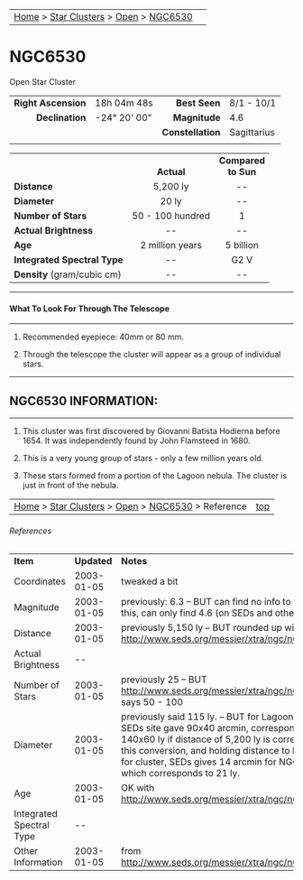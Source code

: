 <script src="/js/whatsup.js"></script>
<script type="text/javascript">
	var objectName ="NGC 6530"
	var objectDesc ="Open Star Cluster"
	var objectImage="other"
</script>

|    |    |
|:---|---:|
|[Home](/notes/#object-notes) > [Star Clusters](/notes/#star-clusters) > [Open](../!open-cluster-info) > [NGC6530](#ngc6530)| <div id=whatsup></div> |

# NGC6530
Open Star Cluster
	
|   |   |   |   |
|--:|:--|--:|:--|
|**Right Ascension**|18h 04m 48s|**Best Seen**|8/1 - 10/1|
|**Declination**|-24&deg; 20' 00"|**Magnitude**|4.6|
|   |   |**Constellation**|Sagittarius|
|   |   |   |   |

|   |   |   |
|---|:---:|:---:|
|   | <br/>**Actual**| **Compared<br/>to Sun** |
|**Distance** | 5,200 ly | -- |
|**Diameter** | 20 ly | -- |
|**Number of Stars**| 50 - 100 hundred | 1 |
|**Actual Brightness**| -- | -- |
|**Age** | 2 million years | 5 billion  |
|**Integrated Spectral Type** | -- | G2 V |
|**Density** (gram/cubic cm) | -- | -- |

---
#### What To Look For Through The Telescope
---

1.	Recommended eyepiece: 40mm or 80 mm.

1.	Through the telescope the cluster will appear as a group of individual stars.

---
## NGC6530 INFORMATION:
---

1.	This cluster was first discovered by Giovanni Batista Hodierna before 1654.  It was independently found by John Flamsteed in 1680.

1.	This is a very young group of stars - only a few million years old.
   
1.	These stars formed from a portion of the Lagoon nebula.  The cluster is just in front of the nebula.

|    |    |
|:---|---:|
|[Home](/notes/#object-notes) > [Star Clusters](/notes/#star-clusters) > [Open](../!open-cluster-info) > [NGC6530](#ngc6530) > Reference|[top](#ngc6530)|

###### References

|   |   |   |
|---|---|---|
|**Item**|**Updated**|**Notes**|
| Coordinates | 2003-01-05 | tweaked a bit |
| Magnitude | 2003-01-05 | previously: 6.3  – BUT can find no info to support this, can only find 4.6 (on SEDs and other sites) |
| Distance | 2003-01-05 | previously 5,150 ly – BUT rounded up with http://www.seds.org/messier/xtra/ngc/n6530.html |
| Actual Brightness | -- |   |
| Number of Stars | 2003-01-05 | previously 25 – BUT http://www.seds.org/messier/xtra/ngc/n6530.html  says 50 - 100 | 
| Diameter | 2003-01-05 | previously said 115 ly. – BUT for Lagoon Nebula, SEDs site gave 90x40 arcmin, corresponding to 140x60 ly if distance of 5,200 ly is correct.  Using this conversion, and holding distance to be same for cluster, SEDs gives 14 arcmin for NGC 6530, which corresponds to 21 ly. | 
| Age | 2003-01-05 | OK with http://www.seds.org/messier/xtra/ngc/n6530.html |
| Integrated Spectral Type	| -- |   |
| Other Information | 2003-01-05 | from http://www.seds.org/messier/xtra/ngc/n6530.html |
